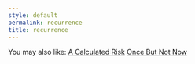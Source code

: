 ```yaml
---
style: default
permalink: recurrence
title: recurrence
---
```

You may also like:
[A Calculated Risk](http://scp-wiki.net/a-calculated-risk)
[Once But Not Now](http://scp-wiki.net/once-but-not-now)